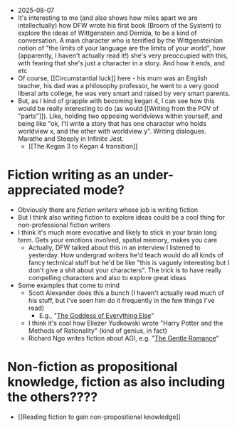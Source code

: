- 2025-08-07
- It's interesting to me (and also shows how miles apart we are intellectually) how DFW wrote his first book (Broom of the System) to explore the ideas of Wittgenstein and Derrida, to be a kind of conversation. A main character who is terrified by the Wittgensteinian notion of "the limits of your language are the limits of your world", how (apparently, I haven't actually read it!) she's very preoccupied with this, with fearing that she's just a character in a story. And how it ends, and etc
- Of course, [[Circumstantial luck]] here - his mum was an English teacher, his dad was a philosophy professor, he went to a very good liberal arts college, he was very smart and raised by very smart parents. 
- But, as I kind of grapple with becoming kegan 4, I can see how this would be really interesting to do (as would [[Writing from the POV of "parts"]]). Like, holding two opposing worldviews within yourself, and being like "ok, I'll write a story that has one character who holds worldview x, and the other with worldview y". Writing dialogues. Marathe and Steeply in Infinite Jest.
	- [[The Kegan 3 to Kegan 4 transition]]
# Fiction writing as an under-appreciated mode?
- Obviously there are *fiction writers* whose job is writing fiction
- But I think also writing fiction to explore ideas could be a cool thing for non-professional fiction writers
- I think it's much more evocative and likely to stick in your brain long term. Gets your emotions involved, spatial memory, makes you care
	- Actually, DFW talked about this in an interview I listened to yesterday. How undergrad writers he'd teach would do all kinds of fancy technical stuff but he'd be like "this is vaguely interesting but I don't give a shit about your characters". The trick is to have really compelling characters and also to explore great ideas
- Some examples that come to mind
	- Scott Alexander does this a bunch (I haven't actually read much of his stuff, but I've seen him do it frequently in the few things I've read)
		- E.g., "[The Goddess of Everything Else](https://slatestarcodex.com/2015/08/17/the-goddess-of-everything-else-2/)"
	- I think it's cool how Eliezer Yudkowski wrote "Harry Potter and the Methods of Rationality" (kind of genius, in fact)
	- Richard Ngo writes fiction about AGI, e.g. "[The Gentle Romance](https://www.asimov.press/p/gentle-romance)"
# Non-fiction as propositional knowledge, fiction as also including the others????
- [[Reading fiction to gain non-propositional knowledge]]